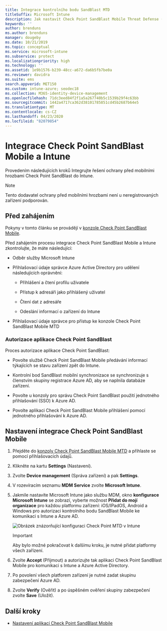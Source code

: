 ```yaml
---
title: Integrace kontrolního bodu SandBlast MTD
titleSuffix: Microsoft Intune
description: Jak nastavit Check Point SandBlast Mobile Threat Defense (MTD) s Intune za účelem regulace přístupu mobilních zařízení k firemním prostředkům.
keywords: ''
author: brenduns
ms.author: brenduns
manager: dougeby
ms.date: 10/21/2019
ms.topic: conceptual
ms.service: microsoft-intune
ms.subservice: protect
ms.localizationpriority: high
ms.technology: ''
ms.assetid: 1e9b1576-b239-48cc-a672-da6b5fb7be0a
ms.reviewer: davidra
ms.suite: ems
search.appverid: MET150
ms.custom: intune-azure; seodec18
ms.collection: M365-identity-device-management
ms.openlocfilehash: 71dc3eed84f2f1a5a267740b5c1539b29f4c63bb
ms.sourcegitcommit: 1442a4717ca362d38101785851cd45b2687b64e5
ms.translationtype: MT
ms.contentlocale: cs-CZ
ms.lasthandoff: 04/23/2020
ms.locfileid: "82079854"
---
```

# <a name="integrate-check-point-sandblast-mobile-with-intune"></a>Integrace Check Point SandBlast Mobile a Intune

Provedením následujících kroků Integrujte řešení ochrany před mobilními hrozbami Check Point SandBlast do Intune.

> [!NOTE]
> Tento dodavatel ochrany před mobilními hrozbami není u neregistrovaných zařízení podporován.

## <a name="before-you-begin"></a>Před zahájením

Pokyny v tomto článku se provádějí v [konzole Check Point SandBlast Mobile](https://intune-4.eu1.locsec.net/). 

Před zahájením procesu integrace Check Point SandBlast Mobile a Intune zkontrolujte, že máte následující:

- Odběr služby Microsoft Intune

- Přihlašovací údaje správce Azure Active Directory pro udělení následujících oprávnění:

  - Přihlášení a čtení profilu uživatele

  - Přístup k adresáři jako přihlášený uživatel

  - Čtení dat z adresáře

  - Odeslání informací o zařízení do Intune

- Přihlašovací údaje správce pro přístup ke konzole Check Point SandBlast Mobile MTD

### <a name="check-point-sandblast-app-authorization"></a>Autorizace aplikace Check Point SandBlast

Proces autorizace aplikace Check Point SandBlast:

- Povolte službě Check Point SandBlast Mobile předávání informací týkajících se stavu zařízení zpět do Intune.

- Kontrolní bod SandBlast mobilní synchronizace se synchronizuje s členstvím skupiny registrace Azure AD, aby se naplnila databáze zařízení.

- Povolte u konzoly pro správu Check Point SandBlast použití jednotného přihlašování (SSO) k Azure AD.

- Povolte aplikaci Check Point SandBlast Mobile přihlášení pomocí jednotného přihlašování k Azure AD.

## <a name="to-set-up-check-point-sandblast-mobile-integration"></a>Nastavení integrace Check Point SandBlast Mobile

1. Přejděte do [konzoly Check Point SandBlast Mobile MTD](https://intune-4.eu1.locsec.net/) a přihlaste se pomocí přihlašovacích údajů.

2. Klikněte na kartu **Settings** (Nastavení).

3. Zvolte **Device management** (Správa zařízení) a pak **Settings**.

4. V rozevíracím seznamu **MDM Service** zvolte **Microsoft Intune**.

5. Jakmile nastavíte Microsoft Intune jako službu MDM, okno **konfigurace Microsoft Intune** se zobrazí, vyberte možnost **Přidat do mojí organizace** pro každou platformu zařízení: iOS/IPadOS, Android a Windows pro autorizaci kontrolního bodu SandBlast Mobile ke komunikaci s Intune a Azure AD.

    ![Obrázek znázorňující konfiguraci Check Point MTD v Intune](./media/checkpoint-sandblast-mobile-mtd-connector-integration/checkpoint-MTD-1.PNG)

    > [!IMPORTANT]
    > Aby bylo možné pokračovat k dalšímu kroku, je nutné přidat platformy všech zařízení.

6. Zvolte **Accept** (Přijmout) a autorizujte tak aplikaci Check Point SandBlast Mobile pro komunikaci s Intune a Azure Active Directory.

7. Po povolení všech platforem zařízení je nutné zadat skupinu zabezpečení Azure AD.

8. Zvolte **Verify** (Ověřit) a po úspěšném ověření skupiny zabezpečení zvolte **Save** (Uložit).

## <a name="next-steps"></a>Další kroky

- [Nastavení aplikací Check Point SandBlast Mobile](mtd-apps-ios-app-configuration-policy-add-assign.md)
